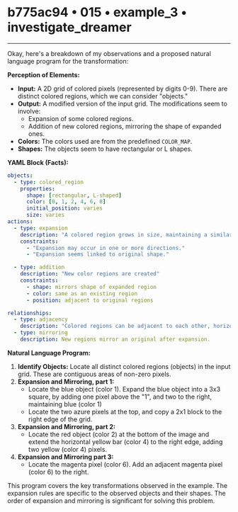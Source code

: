 # b775ac94 • 015 • example_3 • investigate_dreamer

---
Okay, here's a breakdown of my observations and a proposed natural language program for the transformation:

**Perception of Elements:**

*   **Input:** A 2D grid of colored pixels (represented by digits 0-9). There are distinct colored regions, which we can consider "objects."
*   **Output:** A modified version of the input grid. The modifications seem to involve:
    *   Expansion of some colored regions.
    *   Addition of new colored regions, mirroring the shape of expanded ones.
* **Colors:** The colors used are from the predefined `COLOR_MAP`.
*   **Shapes:** The objects seem to have rectangular or L shapes.

**YAML Block (Facts):**



```yaml
objects:
  - type: colored_region
    properties:
      shape: [rectangular, L-shaped]
      color: [0, 1, 2, 4, 6, 8]
      initial_position: varies
      size: varies
actions:
  - type: expansion
    description: "A colored region grows in size, maintaining a similar general shape."
    constraints:
      - "Expansion may occur in one or more directions."
      - "Expansion seems linked to original shape."

  - type: addition
    description: "New color regions are created"
    constraints:
      - shape: mirrors shape of expanded region
      - color: same as an existing region
      - position: adjacent to original regions

relationships:
  - type: adjacency
    description: "Colored regions can be adjacent to each other, horizontally, vertically, or diagonally."
  - type: mirroring
    description: New regions mirror an original after expansion.

```



**Natural Language Program:**

1.  **Identify Objects:** Locate all distinct colored regions (objects) in the input grid. These are contiguous areas of non-zero pixels.
2.  **Expansion and Mirroring, part 1:**
    *   Locate the blue object (color 1). Expand the blue object into a 3x3 square, by adding one pixel above the "1", and two to the right, maintaining blue (color 1)
    *   Locate the two azure pixels at the top, and copy a 2x1 block to the right edge of the grid.
3.  **Expansion and Mirroring, part 2:**
    * Locate the red object (color 2) at the bottom of the image and extend the horizontal yellow bar (color 4) to the right edge, adding two yellow (color 4) pixels.
4. **Expansion and Mirroring part 3:**
    * Locate the magenta pixel (color 6). Add an adjacent magenta pixel (color 6) to the right.

This program covers the key transformations observed in the example. The expansion rules are specific to the observed objects and their shapes. The order of expansion and mirroring is significant for solving this problem.

